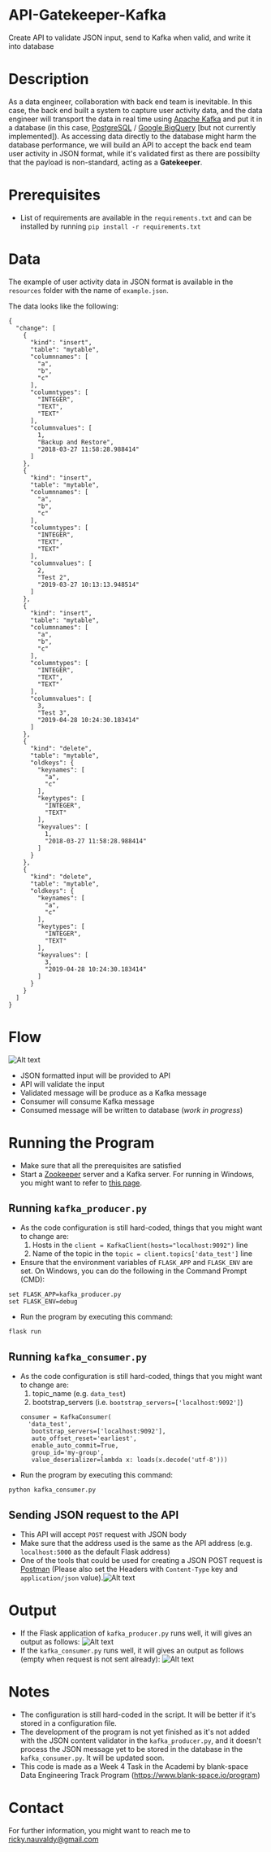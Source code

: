 # API-Gatekeeper-Kafka
 Create API to validate JSON input, send to Kafka when valid, and write it into database

# Description
As a data engineer, collaboration with back end team is inevitable. In this case, the back end built a system to capture user activity data, and the data engineer will transport the data in real time using <a href="https://kafka.apache.org/">Apache Kafka</a> and put it in a database (in this case, <a href="https://www.postgresql.org/">PostgreSQL</a> / <a href="https://cloud.google.com/bigquery">Google BigQuery</a> [but not currently implemented]). As accessing data directly to the database might harm the database performance, we will build an API to accept the back end team user activity in JSON format, while it's validated first as there are possibilty that the payload is non-standard, acting as a <b>Gatekeeper</b>.

# Prerequisites
- List of requirements are available in the `requirements.txt` and can be installed by running `pip install -r requirements.txt`

# Data
The example of user activity data in JSON format is available in the `resources` folder with the name of `example.json`.

The data looks like the following:

```
{
  "change": [
    {
      "kind": "insert",
      "table": "mytable",
      "columnnames": [
        "a",
        "b",
        "c"
      ],
      "columntypes": [
        "INTEGER",
        "TEXT",
        "TEXT"
      ],
      "columnvalues": [
        1,
        "Backup and Restore",
        "2018-03-27 11:58:28.988414"
      ]
    },
    {
      "kind": "insert",
      "table": "mytable",
      "columnnames": [
        "a",
        "b",
        "c"
      ],
      "columntypes": [
        "INTEGER",
        "TEXT",
        "TEXT"
      ],
      "columnvalues": [
        2,
        "Test 2",
        "2019-03-27 10:13:13.948514"
      ]
    },
    {
      "kind": "insert",
      "table": "mytable",
      "columnnames": [
        "a",
        "b",
        "c"
      ],
      "columntypes": [
        "INTEGER",
        "TEXT",
        "TEXT"
      ],
      "columnvalues": [
        3,
        "Test 3",
        "2019-04-28 10:24:30.183414"
      ]
    },
    {
      "kind": "delete",
      "table": "mytable",
      "oldkeys": {
        "keynames": [
          "a",
          "c"
        ],
        "keytypes": [
          "INTEGER",
          "TEXT"
        ],
        "keyvalues": [
          1,
          "2018-03-27 11:58:28.988414"
        ]
      }
    },
    {
      "kind": "delete",
      "table": "mytable",
      "oldkeys": {
        "keynames": [
          "a",
          "c"
        ],
        "keytypes": [
          "INTEGER",
          "TEXT"
        ],
        "keyvalues": [
          3,
          "2019-04-28 10:24:30.183414"
        ]
      }
    }
  ]
}
```

# Flow
![Alt text](img/flow.jpg?raw=true "Postman")
- JSON formatted input will be provided to API
- API will validate the input
- Validated message will be produce as a Kafka message
- Consumer will consume Kafka message
- Consumed message will be written to database (<i>work in progress</i>)

# Running the Program
- Make sure that all the prerequisites are satisfied
- Start a <a href="https://zookeeper.apache.org/">Zookeeper</a> server and a Kafka server. For running in Windows, you might want to refer to <a href="https://dzone.com/articles/running-apache-kafka-on-windows-os">this page</a>.

## Running `kafka_producer.py`
- As the code configuration is still hard-coded, things that you might want to change are:
  1. Hosts in the `client = KafkaClient(hosts="localhost:9092")` line
  2. Name of the topic in the `topic = client.topics['data_test']` line
- Ensure that the environment variables of `FLASK_APP` and `FLASK_ENV` are set. On Windows, you can do the following in the Command Prompt (CMD):
```
set FLASK_APP=kafka_producer.py
set FLASK_ENV=debug
```
- Run the program by executing this command:
```
flask run
```

## Running `kafka_consumer.py`
- As the code configuration is still hard-coded, things that you might want to change are:
  1. topic_name (e.g. `data_test`)
  2. bootstrap_servers (i.e. `bootstrap_servers=['localhost:9092']`)
  ```
  consumer = KafkaConsumer(
    'data_test',
     bootstrap_servers=['localhost:9092'],
     auto_offset_reset='earliest',
     enable_auto_commit=True,
     group_id='my-group',
     value_deserializer=lambda x: loads(x.decode('utf-8')))
  ```
- Run the program by executing this command:
```
python kafka_consumer.py
```

## Sending JSON request to the API
- This API will accept `POST` request with JSON body
- Make sure that the address used is the same as the API address (e.g. `localhost:5000` as the default Flask address)
- One of the tools that could be used for creating a JSON POST request is <a href="https://www.postman.com/">Postman</a> (Please also set the Headers with `Content-Type` key and `application/json` value).![Alt text](img/postman.jpg?raw=true "Postman")

# Output
- If the Flask application of `kafka_producer.py` runs well, it will gives an output as follows:
![Alt text](img/kafka_producer.jpg?raw=true "Kafka Producer")
- If the `kafka_consumer.py` runs well, it will gives an output as follows (empty when request is not sent already):
![Alt text](img/kafka_consumer.jpg?raw=true "Kafka Consumer")
# Notes
- The configuration is still hard-coded in the script. It will be better if it's stored in a configuration file.
- The development of the program is not yet finished as it's not added with the JSON content validator in the `kafka_producer.py`, and it doesn't process the JSON message yet to be stored in the database in the `kafka_consumer.py`. It will be updated soon.
- This code is made as a Week 4 Task in the Academi by blank-space Data Engineering Track Program (https://www.blank-space.io/program)

# Contact
For further information, you might want to reach me to ricky.nauvaldy@gmail.com